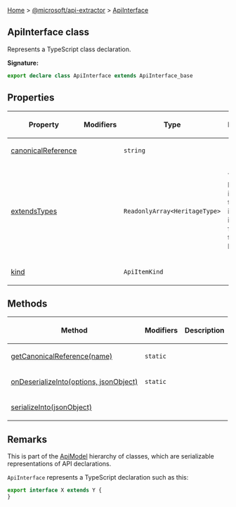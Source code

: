 [Home](./index) &gt; [@microsoft/api-extractor](./api-extractor.md) &gt; [ApiInterface](./api-extractor.apiinterface.md)

## ApiInterface class

Represents a TypeScript class declaration.

<b>Signature:</b>

```typescript
export declare class ApiInterface extends ApiInterface_base 
```

## Properties

|  <p>Property</p> | <p>Modifiers</p> | <p>Type</p> | <p>Description</p> |
|  --- | --- | --- | --- |
|  <p>[canonicalReference](./api-extractor.apiinterface.canonicalreference.md)</p> |  | <p>`string`</p> | <p></p> |
|  <p>[extendsTypes](./api-extractor.apiinterface.extendstypes.md)</p> |  | <p>`ReadonlyArray<HeritageType>`</p> | <p>The list of base interfaces that this interface inherits from using the `extends` keyword.</p> |
|  <p>[kind](./api-extractor.apiinterface.kind.md)</p> |  | <p>`ApiItemKind`</p> | <p></p> |

## Methods

|  <p>Method</p> | <p>Modifiers</p> | <p>Description</p> |
|  --- | --- | --- |
|  <p>[getCanonicalReference(name)](./api-extractor.apiinterface.getcanonicalreference.md)</p> | <p>`static`</p> |  |
|  <p>[onDeserializeInto(options, jsonObject)](./api-extractor.apiinterface.ondeserializeinto.md)</p> | <p>`static`</p> | <p></p> |
|  <p>[serializeInto(jsonObject)](./api-extractor.apiinterface.serializeinto.md)</p> |  | <p></p> |

## Remarks

This is part of the [ApiModel](./api-extractor.apimodel.md) hierarchy of classes, which are serializable representations of API declarations.

`ApiInterface` represents a TypeScript declaration such as this:

```ts
export interface X extends Y {
}

```


